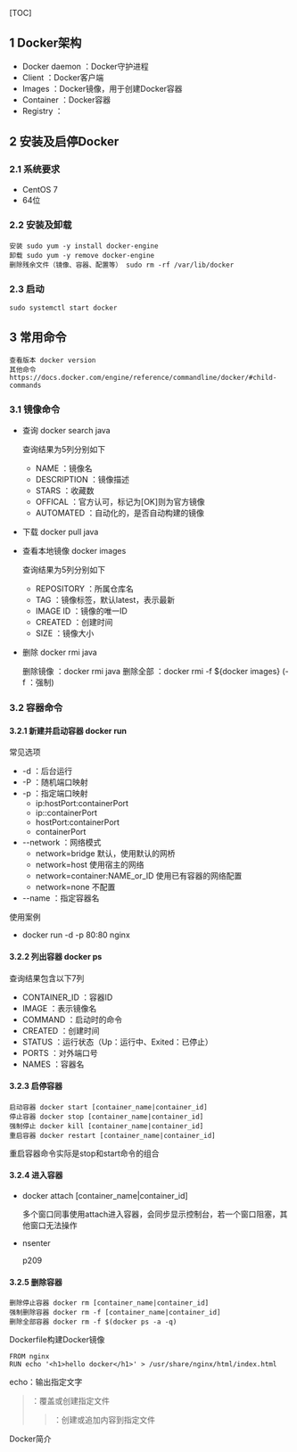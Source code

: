 [TOC]

## 1 Docker架构

- Docker daemon ：Docker守护进程
- Client ：Docker客户端
- Images ：Docker镜像，用于创建Docker容器
- Container ：Docker容器
- Registry ：

## 2 安装及启停Docker

### 2.1 系统要求

- CentOS 7
- 64位

### 2.2 安装及卸载

	安装 sudo yum -y install docker-engine
	卸载 sudo yum -y remove docker-engine
	删除残余文件（镜像、容器、配置等） sudo rm -rf /var/lib/docker

### 2.3 启动

	sudo systemctl start docker
	
## 3 常用命令

	查看版本 docker version
	其他命令 https://docs.docker.com/engine/reference/commandline/docker/#child-commands
	
### 3.1 镜像命令

- 查询 docker search java

	查询结果为5列分别如下
	
	- NAME ：镜像名
	- DESCRIPTION ：镜像描述
	- STARS ：收藏数
	- OFFICAL ：官方认可，标记为[OK]则为官方镜像
	- AUTOMATED ：自动化的，是否自动构建的镜像
	
- 下载 docker pull java

- 查看本地镜像 docker images

	查询结果为5列分别如下
	
	- REPOSITORY ：所属仓库名
	- TAG ：镜像标签，默认latest，表示最新
	- IMAGE ID ：镜像的唯一ID
	- CREATED ：创建时间 
	- SIZE ：镜像大小

- 删除 docker rmi java

	删除镜像 ：docker rmi java
	删除全部 ：docker rmi -f ${docker images} (-f ：强制)

### 3.2 容器命令

#### 3.2.1 新建并启动容器 docker run 

常见选项

- -d ：后台运行
- -P ：随机端口映射
- -p ：指定端口映射
	- ip:hostPort:containerPort
	- ip::containerPort
	- hostPort:containerPort
	- containerPort
- --network ：网络模式
	- network=bridge 默认，使用默认的网桥
	- network=host 使用宿主的网络
	- network=container:NAME_or_ID 使用已有容器的网络配置
	- network=none 不配置
- --name ：指定容器名
	
使用案例

- docker run -d -p 80:80 nginx	
	
#### 3.2.2 列出容器 docker ps

查询结果包含以下7列

- CONTAINER_ID ：容器ID
- IMAGE ：表示镜像名
- COMMAND ：启动时的命令
- CREATED ：创建时间
- STATUS ：运行状态（Up：运行中、Exited：已停止）
- PORTS ：对外端口号
- NAMES ：容器名

#### 3.2.3 启停容器

	启动容器 docker start [container_name|container_id]
	停止容器 docker stop [container_name|container_id]
	强制停止 docker kill [container_name|container_id]
	重启容器 docker restart [container_name|container_id]

重启容器命令实际是stop和start命令的组合

#### 3.2.4 进入容器

- docker attach [container_name|container_id]

	多个窗口同事使用attach进入容器，会同步显示控制台，若一个窗口阻塞，其他窗口无法操作

- nsenter

	p209
	
#### 3.2.5 删除容器

	删除停止容器 docker rm [container_name|container_id]
	强制删除容器 docker rm -f [container_name|container_id]
	删除全部容器 docker rm -f $(docker ps -a -q) 


















Dockerfile构建Docker镜像

	FROM nginx
	RUN echo '<h1>hello docker</h1>' > /usr/share/nginx/html/index.html

echo：输出指定文字
>：覆盖或创建指定文件
>>：创建或追加内容到指定文件


Docker简介
	
	